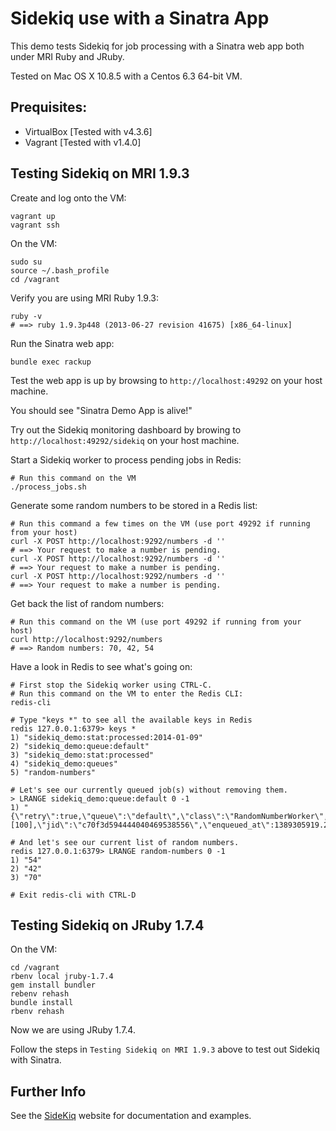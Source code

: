 Sidekiq use with a Sinatra App
==============================

This demo tests Sidekiq for job processing with a Sinatra web app both under MRI Ruby and JRuby.

Tested on Mac OS X 10.8.5 with a Centos 6.3 64-bit VM.

Prequisites:
------------

* VirtualBox [Tested with v4.3.6]
* Vagrant    [Tested with v1.4.0]

Testing Sidekiq on MRI 1.9.3
----------------------------

Create and log onto the VM:

    vagrant up
    vagrant ssh

On the VM:

    sudo su
    source ~/.bash_profile
    cd /vagrant

Verify you are using MRI Ruby 1.9.3:

    ruby -v
    # ==> ruby 1.9.3p448 (2013-06-27 revision 41675) [x86_64-linux]

Run the Sinatra web app:

    bundle exec rackup

Test the web app is up by browsing to `http://localhost:49292` on your host machine.

You should see "Sinatra Demo App is alive!"

Try out the Sidekiq monitoring dashboard by browing to `http://localhost:49292/sidekiq` on your host machine.

Start a Sidekiq worker to process pending jobs in Redis:

    # Run this command on the VM
    ./process_jobs.sh

Generate some random numbers to be stored in a Redis list:
    
    # Run this command a few times on the VM (use port 49292 if running from your host)
    curl -X POST http://localhost:9292/numbers -d ''
    # ==> Your request to make a number is pending.
    curl -X POST http://localhost:9292/numbers -d ''
    # ==> Your request to make a number is pending.
    curl -X POST http://localhost:9292/numbers -d ''
    # ==> Your request to make a number is pending.

Get back the list of random numbers:

    # Run this command on the VM (use port 49292 if running from your host)
    curl http://localhost:9292/numbers
    # ==> Random numbers: 70, 42, 54

Have a look in Redis to see what's going on:

    # First stop the Sidekiq worker using CTRL-C.
    # Run this command on the VM to enter the Redis CLI:
    redis-cli

    # Type "keys *" to see all the available keys in Redis
    redis 127.0.0.1:6379> keys *
    1) "sidekiq_demo:stat:processed:2014-01-09"
    2) "sidekiq_demo:queue:default"
    3) "sidekiq_demo:stat:processed"
    4) "sidekiq_demo:queues"
    5) "random-numbers"

    # Let's see our currently queued job(s) without removing them.
    > LRANGE sidekiq_demo:queue:default 0 -1
    1) "{\"retry\":true,\"queue\":\"default\",\"class\":\"RandomNumberWorker\",\"args\":[100],\"jid\":\"c70f3d594444040469538556\",\"enqueued_at\":1389305919.2538064}"

    # And let's see our current list of random numbers.
    redis 127.0.0.1:6379> LRANGE random-numbers 0 -1
    1) "54"    
    2) "42"
    3) "70"

    # Exit redis-cli with CTRL-D

Testing Sidekiq on JRuby 1.7.4
------------------------------

On the VM:

    cd /vagrant
    rbenv local jruby-1.7.4
    gem install bundler
    rebenv rehash
    bundle install
    rbenv rehash

Now we are using JRuby 1.7.4.

Follow the steps in `Testing Sidekiq on MRI 1.9.3` above to test out Sidekiq with Sinatra.

Further Info
------------

See the [SideKiq](http://sidekiq.org/) website for documentation and examples.
